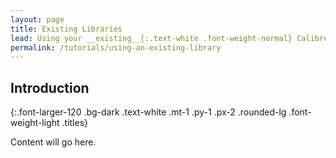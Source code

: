 ```yaml
---
layout: page
title: Existing Libraries
lead: Using your __existing__{:.text-white .font-weight-normal} Calibre Library with the Web App
permalink: /tutorials/using-an-existing-library
---
```


## Introduction
{:.font-larger-120 .bg-dark .text-white .mt-1 .py-1 .px-2 .rounded-lg .font-weight-light .titles}

Content will go here.